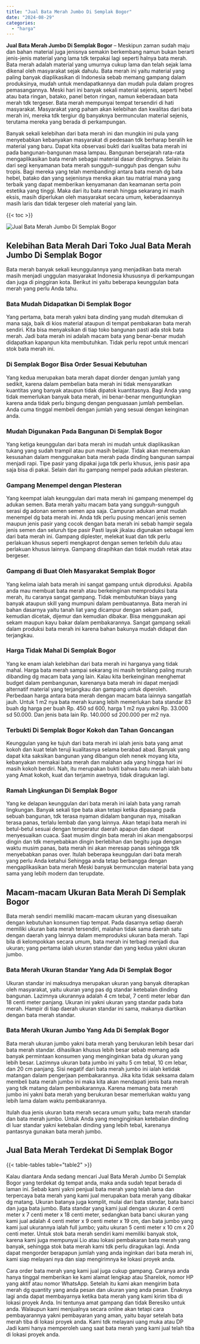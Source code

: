 ```yaml
---
title: "Jual Bata Merah Jumbo Di Semplak Bogor"
date: "2024-08-29"
categories: 
  - "harga"
---
```


**Jual Bata Merah Jumbo Di Semplak Bogor** – Meskipun zaman sudah maju dan bahan material juga jenisnya semakin berkembang namun bukan berarti jenis-jenis material yang lama tdk terpakai lagi seperti halnya bata merah. Bata merah adalah material yang umurnya cukup lama dan telah sejak lama dikenal oleh masyarakat sejak dahulu. Bata merah ini yaitu material yang paling banyak diaplikasikan di Indonesia sebab memang gampang dalam produksinya, mudah untuk mendapatkannya dan mudah pula dalam progres pemasangannya. Meski hari ini banyak sekali material sejenis, seperti hebel atau bata ringan, batako, panel beton ringan, namun keberadaan bata merah tdk tergeser. Bata merah mempunyai tempat tersendiri di hati masyarakat. Masyarakat yang paham akan kelebihan dan kwalitas dari bata merah ini, mereka tdk tergiur dg banyaknya bermunculan material sejenis, terutama mereka yang berada di perkampungan.

Banyak sekali kelebihan dari bata merah ini dan mungkin ini pula yang menyebabkan kebanyakan masyarakat di pedesaan tdk berharap beralih ke material yang baru. Dapat kita observasi bukti dari kualitas bata merah ini pada bangunan-bangunan masa lampau. Bangunan bersejarah rata-rata mengaplikasikan bata merah sebagai material dasar dindingnya. Selain itu dari segi kenyamanan bata merah sungguh-sungguh pas dengan suhu tropis. Bagi mereka yang telah membandingi antara bata merah dg bata hebel, batako dan yang sejenisnya mereka akan tau matrial mana yang terbaik yang dapat memberikan kenyamanan dan keamanan serta poin estetika yang tinggi. Maka dari itu bata merah hingga sekarang ini masih eksis, masih diperlukan oleh masyarakat secara umum, keberadaannya masih laris dan tidak tergeser oleh material yang lain.

{{< toc >}}

![Jual Bata Merah Jumbo Di Semplak Bogor](/images/jual-bata-merah-25.png)

## Kelebihan Bata Merah Dari Toko Jual Bata Merah Jumbo Di Semplak Bogor

Bata merah banyak sekali keunggulannya yang menjadikan bata merah masih menjadi unggulan masyarakat Indonesia khususnya di perkampungan dan juga di pinggiran kota. Berikut ini yaitu beberapa keunggulan bata merah yang perlu Anda tahu.

### Bata Mudah Didapatkan Di Semplak Bogor

Yang pertama, bata merah yakni bata dinding yang mudah ditemukan di mana saja, baik di kios material ataupun di tempat pembakaran bata merah sendiri. Kita bisa menyaksikan di tiap toko bangunan pasti ada stok bata merah. Jadi bata merah ini adalah macam bata yang benar-benar mudah didapatkan kapanpun kita membutuhkan. Tidak perlu repot untuk mencari stok bata merah ini.

### Di Semplak Bogor Bisa Order Sesuai Kebutuhan

Yang kedua merupakan bata merah dapat diorder dengan jumlah yang sedikit, karena dalam pembelian bata merah ini tidak mensyaratkan kuantitas yang banyak ataupun tidak dipatok kuantitasnya. Bagi Anda yang tidak memerlukan banyak bata merah, ini benar-benar menguntungkan karena anda tidak perlu bingung dengan penguasaan jumlah pembelian. Anda cuma tinggal membeli dengan jumlah yang sesuai dengan keinginan anda.

### Mudah Digunakan Pada Bangunan Di Semplak Bogor

Yang ketiga keunggulan dari bata merah ini mudah untuk diaplikasikan tukang yang sudah trampil atau pun masih belajar. Tidak akan menemukan kesusahan dalam menggunakan bata merah pada dinding bangunan sampai menjadi rapi. Tipe pasir yang dipakai juga tdk perlu khusus, jenis pasir apa saja bisa di pakai. Selain dari itu gampang nempel pada adukan plesteran.

### Gampang Menempel dengan Plesteran

Yang keempat ialah keunggulan dari mata merah ini gampang menempel dg adukan semen. Bata merah yaitu macam bata yang sungguh-sungguh serasi dg adonan semen semen apa saja. Campuran adukan amat mudah menempel dg bata merah ini. Anda tdk perlu pusing mencari jenis semen maupun jenis pasir yang cocok dengan bata merah ini sebab hampir segala jenis semen dan seluruh tipe pasir Pasti layak jikalau digunakan sebagai lem dari bata merah ini. Gampang diplester, melekat kuat dan tdk perlu perlakuan khusus seperti mengkaprot dengan semen terlebih dulu atau perlakuan khusus lainnya. Gampang dirapihkan dan tidak mudah retak atau bergeser.

### Gampang di Buat Oleh Masyarakat Semplak Bogor

Yang kelima ialah bata merah ini sangat gampang untuk diproduksi. Apabila anda mau membuat bata merah atau berkeinginan memproduksi bata merah, itu caranya sangat gampang. Tidak membutuhkan biaya yang banyak ataupun skill yang mumpuni dalam pembuatannya. Bata merah ini bahan dasarnya yaitu tanah liat yang dicampur dengan sekam padi, kemudian dicetak, dijemur dan kemudian dibakar. Bisa menggunakan api sekam maupun kayu bakar dalam pembakarannya. Sangat gampang sekali dalam produksi bata merah ini karena bahan bakunya mudah didapat dan terjangkau.

### Harga Tidak Mahal Di Semplak Bogor

Yang ke enam ialah kelebihan dari bata merah ini harganya yang tidak mahal. Harga bata merah sampai sekarang ini masih terbilang paling murah dibanding dg macam bata yang lain. Kalau kita berkeinginan menghemat budget dalam pembangunan, karenanya bata merah ini dapat menjadi alternatif material yang terjangkau dan gampang untuk diperoleh. Perbedaan harga antara bata merah dengan macam bata lainnya sangatlah jauh. Untuk 1 m2 nya bata merah kurang lebih memerlukan bata standar 83 buah dg harga per buah Rp. 450 sd 600, harga 1 m2 nya yakni Rp. 33.000 sd 50.000. Dan jenis bata lain Rp. 140.000 sd 200.000 per m2 nya.

### Terbukti Di Semplak Bogor Kokoh dan Tahan Goncangan

Keunggulan yang ke tujuh dari bata merah ini ialah jenis bata yang amat kokoh dan kuat telah teruji kualitasnya selama berabad abad. Banyak yang dapat kita saksikan bangunan yang dibangun oleh nenek moyang kita, kebanyakan memakai bata merah dan malahan ada yang hingga hari ini masih kokoh berdiri. Nah, itu merupakan bukti bahwa batu merah ialah batu yang Amat kokoh, kuat dan terjamin awetnya, tidak diragukan lagi.

### Ramah Lingkungan Di Semplak Bogor

Yang ke delapan keunggulan dari bata merah ini ialah bata yang ramah lingkungan. Banyak sekali tipe bata akan tetapi ketika dipasang pada sebuah bangunan, tdk terasa nyaman didalam bangunan nya, misalkan terasa panas, terlalu lembab dan yang lainnya. Akan tetapi bata merah ini betul-betul sesuai dengan temperatur daerah apapun dan dapat menyesuaikan cuaca. Saat musim dingin bata merah ini akan mengabsorpsi dingin dan tdk menyebabkan dingin berlebihan dan begitu juga dengan waktu musim panas, bata merah ini akan meresap panas sehingga tdk menyebabkan panas over. Itulah beberapa keunggulan dari bata merah yang perlu Anda ketahui Sehingga anda tetap berbangga dengan mengaplikasikan bata merah Meski banyak bermunculan material bata yang sama yang lebih modern dan terupdate.

## Macam-macam Ukuran Bata Merah Di Semplak Bogor

Bata merah sendiri memiliki macam-macam ukuran yang disesuaikan dengan kebutuhan konsumen tiap tempat. Pada dasarnya setiap daerah memiliki ukuran bata merah tersendiri, malahan tidak sama daerah satu dengan daerah yang lainnya dalam memproduksi ukuran bata merah. Tapi bila di kelompokkan secara umum, bata merah ini terbagi menjadi dua ukuran; yang pertama ialah ukuran standar dan yang kedua yakni ukuran jumbo.

### Bata Merah Ukuran Standar Yang Ada Di Semplak Bogor

Ukuran standar ini maksudnya merupakan ukuran yang banyak diterapkan oleh masyarakat, yaitu ukuran yang pas dg standar ketebalan dinding bangunan. Lazimnya ukurannya adalah 4 cm tebal, 7 centi meter lebar dan 18 centi meter panjang. Ukuran ini yakni ukuran yang standar pada bata merah. Hampir di tiap daerah ukuran standar ini sama, makanya diartikan dengan bata merah standar.

### Bata Merah Ukuran Jumbo Yang Ada Di Semplak Bogor

Bata merah ukuran jumbo yakni bata merah yang berukuran lebih besar dari bata merah standar. dihasilkan khusus lebih besar sebab memang ada banyak permintaan konsumen yang menginginkan bata dg ukuran yang lebih besar. Lazimnya ukuran bata jumbo ini yaitu 5 cm tebal, 10 cm lebar, dan 20 cm panjang. Sisi negatif dari bata merah jumbo ini ialah ketidak matangan dalam pengerjaan pembakarannya. Jika kita tidak seksama dalam membeli bata merah jumbo ini maka kita akan mendapati jenis bata merah yang tdk matang dalam pembakarannya. Karena memang bata merah jumbo ini yakni bata merah yang berukuran besar memerlukan waktu yang lebih lama dalam waktu pembakarannya.

Itulah dua jenis ukuran bata merah secara umum yaitu; bata merah standar dan bata merah jumbo. Untuk Anda yang menginginkan ketebalan dinding di luar standar yakni ketebalan dinding yang lebih tebal, karenanya pantasnya gunakan bata merah jumbo.

## Jual Bata Merah Terdekat Di Semplak Bogor

{{< table-tables table="table2" >}}

Kalau diantara Anda sedang mencari Jual Bata Merah Jumbo Di Semplak Bogor yang terdekat dg tempat anda, maka anda sudah tepat berada di laman ini. Sebab kami yakni penjual bata merah yang telah lama dan terpercaya bata merah yang kami jual merupakan bata merah yang dibakar dg matang. Ukuran batanya juga komplit, mulai dari bata standar, bata banci dan juga bata jumbo. Bata standar yang kami jual dengan ukuran 4 centi meter x 7 centi meter x 18 centi meter, sedangkan bata banci ukuran yang kami jual adalah 4 centi meter x 9 centi meter x 19 cm, dan bata jumbo yang kami jual ukurannya ialah full jumbo; yaitu ukuran 5 centi meter x 10 cm x 20 centi meter. Untuk stok bata merah sendiri kami memiliki banyak stok, karena kami juga mempunyai Lio atau lokasi pembakaran bata merah yang banyak, sehingga stok bata merah kami tdk perlu diragukan lagi. Anda dapat mengorder berapapun jumlah yang anda inginkan dari bata merah ini, kami siap melayani nya dan siap mengirimnya ke lokasi proyek anda.

Cara order bata merah yang kami jual juga cukup gampang. Caranya anda hanya tinggal memberikan ke kami alamat lengkap atau Sharelok, nomor HP yang aktif atau nomor WhatsApp. Setelah itu kami akan mengirim bata merah dg quantity yang anda pesan dan ukuran yang anda pesan. Enaknya lagi anda dapat membayarnya ketika bata merah yang kami kirim tiba di lokasi proyek Anda. Ini tentunya amat gampang dan tidak Beresiko untuk anda. Walaupun kami menjualnya secara online akan tetapi cara pembayarannya yakni pembayaran yang aman, yaitu bayar setelah bata merah tiba di lokasi proyek anda. Kami tdk melayani uang muka atau DP Jadi kami hanya memperoleh uang saat bata merah yang kami jual telah tiba di lokasi proyek anda.
